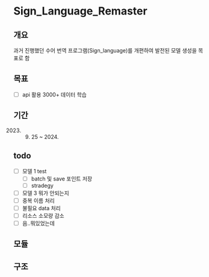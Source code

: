 # Sign_Language_Remaster

## 개요
과거 진행했던 수어 번역 프로그램(Sign_language)를 개편하여 발전된 모델 생성을 목표로 함

## 목표
- [ ] api 활용 3000+ 데이터 학습

## 기간 
2023. 09. 25 ~ 2024.

## todo
- [ ] 모델 1 test
    - [ ] batch 및 save 포인트 저장
    - [ ] stradegy
- [ ] 모델 3 뭐가 안되는지
- [ ] 중복 이름 처리
- [ ] 불필요 data 처리
- [ ] 리소스 소모량 감소
- [ ] 음..뭐있었는데

## 모듈

## 구조

